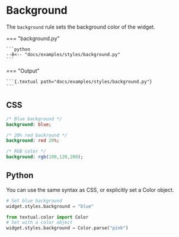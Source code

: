 # Background

The `background` rule sets the background color of the widget.

=== "background.py"

    ```python
    --8<-- "docs/examples/styles/background.py"
    ```

=== "Output"

    ```{.textual path="docs/examples/styles/background.py"}
    ```

## CSS

```sass
/* Blue background */
background: blue;

/* 20% red backround */
background: red 20%;

/* RGB color */
background: rgb(100,120,200);
```

## Python

You can use the same syntax as CSS, or explicitly set a Color object.

```python
# Set blue background
widget.styles.background = "blue"

from textual.color import Color
# Set with a color object
widget.styles.background = Color.parse("pink")

```
